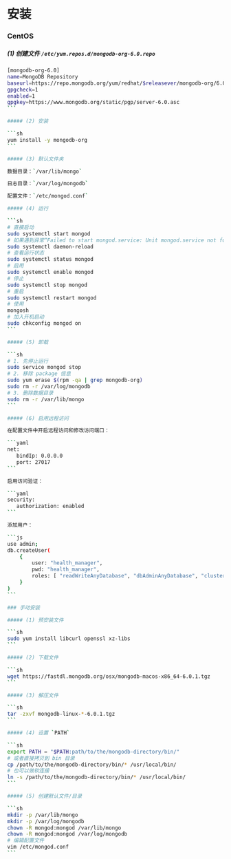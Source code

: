 # 安装

### CentOS

##### (1) 创建文件 `/etc/yum.repos.d/mongodb-org-6.0.repo`

````sh
[mongodb-org-6.0]
name=MongoDB Repository
baseurl=https://repo.mongodb.org/yum/redhat/$releasever/mongodb-org/6.0/x86_64/
gpgcheck=1
enabled=1
gpgkey=https://www.mongodb.org/static/pgp/server-6.0.asc
```

##### (2) 安装

```sh
yum install -y mongodb-org
```

##### (3) 默认文件夹

数据目录：`/var/lib/mongo`

日志目录：`/var/log/mongodb`

配置文件：`/etc/mongod.conf`

##### (4) 运行

```sh
# 直接启动
sudo systemctl start mongod
# 如果遇到异常“Failed to start mongod.service: Unit mongod.service not found"先运行
sudo systemctl daemon-reload
# 查看运行状态
sudo systemctl status mongod
# 启用
sudo systemctl enable mongod
# 停止
sudo systemctl stop mongod
# 重启
sudo systemctl restart mongod
# 使用
mongosh
# 加入开机启动
sudo chkconfig mongod on
```

##### (5) 卸载

```sh
# 1. 先停止运行
sudo service mongod stop
# 2. 移除 package 信息
sudo yum erase $(rpm -qa | grep mongodb-org)
sudo rm -r /var/log/mongodb
# 3. 删除数据目录
sudo rm -r /var/lib/mongo
```

##### (6) 启用远程访问

在配置文件中开启远程访问和修改访问端口：

```yaml
net:
   bindIp: 0.0.0.0
   port: 27017
```

启用访问验证：

```yaml
security:
   authorization: enabled
```

添加用户：

```js
use admin;
db.createUser(
	{
		user: "health_manager",
		pwd: "health_manager",
		roles: [ "readWriteAnyDatabase", "dbAdminAnyDatabase", "clusterAdmin" ]
	}
)
```

### 手动安装

##### (1) 预安装文件

```sh
sudo yum install libcurl openssl xz-libs
```

##### (2) 下载文件

```sh
wget https://fastdl.mongodb.org/osx/mongodb-macos-x86_64-6.0.1.tgz
```

##### (3) 解压文件

```sh
tar -zxvf mongodb-linux-*-6.0.1.tgz
```

##### (4) 设置 `PATH`

```sh
export PATH = "$PATH:path/to/the/mongodb-directory/bin/"
# 或者直接拷贝到 bin 目录
cp /path/to/the/mongodb-directory/bin/* /usr/local/bin/
# 也可以做软连接
ln -s /path/to/the/mongodb-directory/bin/* /usr/local/bin/
```

##### (5) 创建默认文件/目录

```sh
mkdir -p /var/lib/mongo
mkdir -p /var/log/mongodb
chown -R mongod:mongod /var/lib/mongo
chown -R mongod:mongod /var/log/mongodb
# 编辑配置文件
vim /etc/mongod.conf
```

